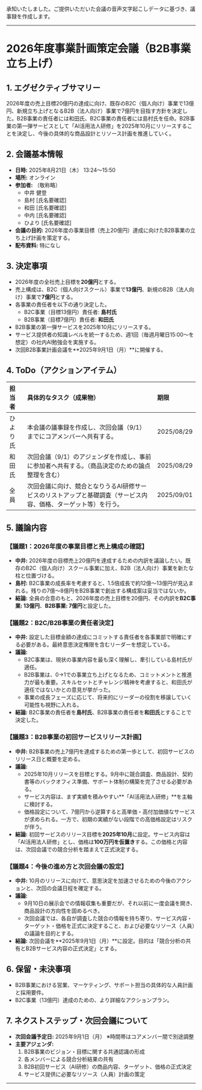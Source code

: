 承知いたしました。ご提供いただいた会議の音声文字起こしデータに基づき、議事録を作成します。

---

# **2026年度事業計画策定会議（B2B事業立ち上げ）**

## 1. エグゼクティブサマリー
2026年度の売上目標20億円の達成に向け、既存のB2C（個人向け）事業で13億円、新規立ち上げとなるB2B（法人向け）事業で7億円を目指す方針を決定した。B2B事業の責任者には和田氏、B2C事業の責任者には島村氏を任命。B2B事業の第一弾サービスとして「AI活用法人研修」を2025年10月にリリースすることを決定し、今後の具体的な商品設計とリソース計画を推進していく。

## 2. 会議基本情報
- **日時:** 2025年8月21日（木） 13:24～15:50
- **場所:** オンライン
- **参加者:** （敬称略）
    - 中井 健登
    - 島村 [氏名要確認]
    - 和田 [氏名要確認]
    - 中内 [氏名要確認]
    - ひより [氏名要確認]
- **会議の目的:** 2026年度の事業目標（売上20億円）達成に向けたB2B事業の立ち上げ計画を策定する。
- **配布資料:** 特になし

## 3. 決定事項
- 2026年度の全社売上目標を**20億円**とする。
- 売上構成は、B2C（個人向けスクール）事業で**13億円**、新規のB2B（法人向け）事業で**7億円**とする。
- 各事業の責任者を以下の通り決定した。
    - B2C事業（目標13億円）責任者: **島村氏**
    - B2B事業（目標7億円）責任者: **和田氏**
- B2B事業の第一弾サービスを2025年10月にリリースする。
- サービス提供者の知識レベルを統一するため、週1回（毎週月曜日15:00〜を想定）の社内AI勉強会を実施する。
- 次回B2B事業計画会議を**2025年9月1日（月）**に開催する。

## 4. ToDo（アクションアイテム）

| 担当者 | 具体的なタスク（成果物） | 期限 |
| :--- | :--- | :--- |
| ひより氏 | 本会議の議事録を作成し、次回会議（9/1）までにコアメンバーへ共有する。 | 2025/08/29 |
| 和田氏 | 次回会議（9/1）のアジェンダを作成し、事前に参加者へ共有する。（商品決定のための論点整理を含む） | 2025/08/29 |
| 全員 | 次回会議に向け、競合となりうるAI研修サービスのリストアップと基礎調査（サービス内容、価格、ターゲット等）を行う。 | 2025/09/01 |

## 5. 議論内容

### 【議題1：2026年度の事業目標と売上構成の確認】
- **中井:** 2026年度の目標売上20億円を達成するための内訳を議論したい。既存のB2C（個人向け）スクール事業に加え、B2B（法人向け）事業を新たな柱と位置づける。
- **島村:** B2C事業の成長率を考慮すると、1.5倍成長で約12億〜13億円が見込まれる。残りの7億〜8億円をB2B事業で創出する構成案は妥当ではないか。
- **結論:** 全員の合意のもと、2026年度の売上目標を20億円、その内訳を**B2C事業: 13億円**、**B2B事業: 7億円**と設定した。

### 【議題2：B2C/B2B事業の責任者決定】
- **中井:** 設定した目標金額の達成にコミットする責任者を各事業部で明確にする必要がある。最終意思決定権限を含むリーダーを想定している。
- **議論:**
    - B2C事業は、現状の事業内容を最も深く理解し、牽引している島村氏が適任。
    - B2B事業は、0→1での事業立ち上げとなるため、コミットメントと推進力が最も重要。スキルセットとチャレンジ精神を考慮すると、和田氏が適任ではないかとの意見が挙がった。
    - 事業の成長フェーズに応じて、将来的にリーダーの役割を移譲していく可能性も視野に入れる。
- **結論:** B2C事業の責任者を**島村氏**、B2B事業の責任者を**和田氏**とすることで決定した。

### 【議題3：B2B事業の初回サービスリリース計画】
- **中井:** B2B事業の売上7億円を達成するための第一歩として、初回サービスのリリース日と概要を定める。
- **議論:**
    - 2025年10月リリースを目標とする。9月中に競合調査、商品設計、契約書等のバックオフィス準備、サポート体制の構築を完了させる必要がある。
    - サービス内容は、まず実績を積みやすい**「AI活用法人研修」**を主軸に検討する。
    - 価格設定について、7億円から逆算すると高単価・高付加価値なサービスが求められる。一方で、初期の実績がない段階での高価格設定はリスクが伴う。
- **結論:** 初回サービスのリリース目標を**2025年10月**に設定。サービス内容は「AI活用法人研修」とし、価格は**100万円を仮置き**する。この価格と内容は、次回会議での競合分析を踏まえて正式決定する。

### 【議題4：今後の進め方と次回会議の設定】
- **中井:** 10月のリリースに向けて、意思決定を加速させるための今後のアクションと、次回の会議日程を確定する。
- **議論:**
    - 9月10日の展示会での情報収集も重要だが、それ以前に一度会議を開き、商品設計の方向性を固めるべき。
    - 次回会議では、各自が調査した競合の情報を持ち寄り、サービス内容・ターゲット・価格を正式に決定すること、および必要なリソース（人員）の議論を目的とする。
- **結論:** 次回会議を**2025年9月1日（月）**に設定。目的は「競合分析の共有とB2Bサービス内容の正式決定」とする。

## 6. 保留・未決事項
- B2B事業における営業、マーケティング、サポート担当の具体的な人員計画と採用要件。
- B2C事業（13億円）達成のための、より詳細なアクションプラン。

## 7. ネクストステップ・次回会議について
- **次回会議予定日:** 2025年9月1日（月） ※時間帯はコアメンバー間で別途調整
- **主要アジェンダ:**
    1. B2B事業のビジョン・目標に関する共通認識の形成
    2. 各メンバーによる競合分析結果の共有
    3. B2B初回サービス（AI研修）の商品内容、ターゲット、価格の正式決定
    4. サービス提供に必要なリソース（人員）計画の策定

---